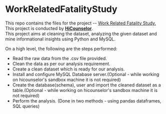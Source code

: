 # WorkRelatedFatalityStudy
This repo contains the files for the project -- [Work Related Fatality Study.](https://hicounselor.com/projects/work-related-fatality-study-an-in-depth-analysis-using-python-and-mysql)  
This project is conducted by [**HiCounselor**](https://hicounselor.com).  
This project aims at cleaning the dataset, analyzing the given dataset and mine informational insights using Python and MySQL.  

On a high level, the following are the steps performed:  

- Read the raw data from the .csv file provided.
- Clean the data as per our analysis requirement.
- Create a clean dataset which is ready for our analysis.
- Install and configure MySQL Database server.(Optional - while working on hicounselor's sandbox machine it is not required)
- Create the database(schema), user and import the cleaned dataset as a table.(Optional - while working on hicounselor's sandbox machine it is not required)
- Perform the analysis. (Done in two methods - using pandas dataframes, SQL queries)


